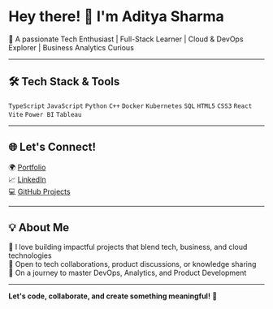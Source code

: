 # Hey there! 👋 I'm Aditya Sharma

🚀 A passionate Tech Enthusiast | Full-Stack Learner | Cloud & DevOps Explorer | Business Analytics Curious  

---
## 🛠️ **Tech Stack & Tools**  

`TypeScript` `JavaScript` `Python` `C++` `Docker` `Kubernetes` `SQL` `HTML5` `CSS3` `React` `Vite` `Power BI` `Tableau`

---

## 🌐 **Let's Connect!**  

🌍 [Portfolio](https://your-portfolio-link)  
📈 [LinkedIn](https://www.linkedin.com/in/your-link)  
💻 [GitHub Projects](https://github.com/adityash990)  

---

## 💡 **About Me**  

🔧 I love building impactful projects that blend tech, business, and cloud technologies  
💬 Open to tech collaborations, product discussions, or knowledge sharing  
🎯 On a journey to master DevOps, Analytics, and Product Development  

---

**Let's code, collaborate, and create something meaningful!** 🚀
